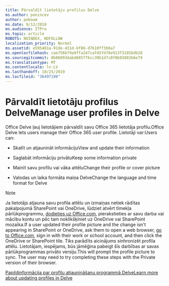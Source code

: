 ```yaml
---
title: Pārvaldīt lietotāju profilus Delve
ms.author: ponincev
author: pebaum
ms.date: 9/12/2018
ms.audience: ITPro
ms.topic: article
ROBOTS: NOINDEX, NOFOLLOW
localization_priority: Normal
ms.assetid: e595481a-91de-431d-bf86-d7610ff3b6a7
ms.openlocfilehash: cae756bf9a9ffa247cafd5fd76e913f3185bdb28
ms.sourcegitcommit: 0b06093dabd685f76cc39b1d7c0f8b03883b6e79
ms.translationtype: MT
ms.contentlocale: lv-LV
ms.lasthandoff: 10/25/2019
ms.locfileid: "36497198"
---
```

# <a name="manage-user-profiles-in-delve"></a><span data-ttu-id="9b499-102">Pārvaldīt lietotāju profilus Delve</span><span class="sxs-lookup"><span data-stu-id="9b499-102">Manage user profiles in Delve</span></span>

<span data-ttu-id="9b499-103">Office Delve ļauj lietotājiem pārvaldīt savu Office 365 lietotāja profilu.</span><span class="sxs-lookup"><span data-stu-id="9b499-103">Office Delve lets users manage their Office 365 user profile.</span></span> <span data-ttu-id="9b499-104">Lietotāji var:</span><span class="sxs-lookup"><span data-stu-id="9b499-104">Users can:</span></span>
  
- <span data-ttu-id="9b499-105">Skatīt un atjaunināt informāciju</span><span class="sxs-lookup"><span data-stu-id="9b499-105">View and update their information</span></span>
    
- <span data-ttu-id="9b499-106">Saglabāt informāciju privātu</span><span class="sxs-lookup"><span data-stu-id="9b499-106">Keep some information private</span></span>
    
- <span data-ttu-id="9b499-107">Mainīt savu profilu vai vāka attēlu</span><span class="sxs-lookup"><span data-stu-id="9b499-107">Change their profile or cover picture</span></span>
    
- <span data-ttu-id="9b499-108">Valodas un laika formāta maiņa Delve</span><span class="sxs-lookup"><span data-stu-id="9b499-108">Change the language and time format for Delve</span></span>
    
> [!NOTE]
> <span data-ttu-id="9b499-109">Ja lietotājs atjauna savu profila attēlu un izmaiņas netiek rādītas pakalpojumā SharePoint vai OneDrive, lūdziet atvērt tīmekļa pārlūkprogrammu, [dodieties uz Office.com](https://www.office.com), pierakstieties ar savu darba vai mācību kontu un pēc tam noklikšķiniet uz OneDrive vai SharePoint mozaīka.</span><span class="sxs-lookup"><span data-stu-id="9b499-109">If a user updated their profile picture and the change isn't appearing in SharePoint or OneDrive, ask them to open a web browser, [go to Office.com](https://www.office.com), sign in with their work or school account, and then click the OneDrive or SharePoint tile.</span></span> <span data-ttu-id="9b499-110">Tiks parādīts aicinājums sinhronizēt profila attēlu. Lietotājam, iespējams, būs jāmēģina pabeigt šīs darbības ar savas pārlūkprogrammas privāto versiju.</span><span class="sxs-lookup"><span data-stu-id="9b499-110">This will prompt the profile picture to sync. The user may need to try completing these steps with the Private version of their browser.</span></span> 
  
[<span data-ttu-id="9b499-111">Papildinformācija par profilu atjaunināšanu programmā Delve</span><span class="sxs-lookup"><span data-stu-id="9b499-111">Learn more about updating profiles in Delve</span></span>](https://go.microsoft.com/fwlink/?linkid=735070)
  


